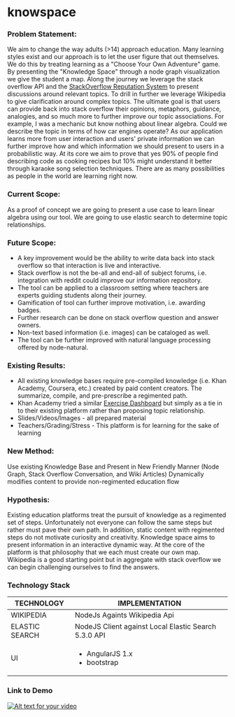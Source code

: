 # knowspace

### Problem Statement:

We aim to change the way adults (>14) approach education. Many learning styles exist and our approach is to let the user figure that out themselves. We do this by treating learning as a "Choose Your Own Adventure" game. By presenting the "Knowledge Space" through a node graph visualization we give the student a map. Along the journey we leverage the stack overflow API and the <a href="http://www.cs.cmu.edu/~dmovshov/papers/asonam_2013.pdf">StackOverflow Reputation System</a> to present discussions around relevant topics. To drill in further we leverage Wikipedia to give clarification around complex topics.
The ultimate goal is that users can provide back into stack overflow their opinions, metaphors, guidance, analogies, and so much more to further improve our topic associations. For example, I was a mechanic but know nothing about linear algebra. Could we describe the topic in terms of how car engines operate? As our application learns more from user interaction and users' private information we can further improve how and which information we should present to users in a probabilistic way. At its core we aim to prove that yes 90% of people find describing code as cooking recipes but 10% might understand it better through karaoke song selection techniques. There are as many possibilities as people in the world are learning right now. 
	
### Current Scope:

As a proof of concept we are going to present a use case to learn linear algebra using our tool. 
We are going to use elastic search to determine topic relationships.
    
### Future Scope:
* A key improvement would be the ability to write data back into stack overflow so that interaction is live and interactive. 
* Stack overflow is not the be-all and end-all of subject forums, i.e. integration with reddit could improve our information repository.
* The tool can be applied to a classroom setting where teachers are experts guiding students along their journey.
* Gamification of tool can further improve motivation, i.e. awarding badges.
* Further research can be done on stack overflow question and answer owners.
* Non-text based information (i.e. images) can be cataloged as well.
* The tool can be further improved with natural language processing offered by node-natural. 

### Existing Results:
* All existing knowledge bases require pre-compiled knowledge (i.e. Khan Academy, Coursera, etc.) created by paid content creators. The summarize, compile, and pre-prescribe a regimented path.
* Khan Academy tried a similar <a href="https://www.khanacademy.org/exercisedashboard">Exercise Dashboard</a> but simply as a tie in to their existing platform rather than proposing topic relationship.
* Slides/Videos/Images - all prepared material
* Teachers/Grading/Stress - This platform is for learning for the sake of learning
	
### New Method:

Use existing Knowledge Base and Present in New Friendly Manner (Node Graph, Stack Overflow Conversation, and Wiki Articles)
Dynamically modifies content to provide non-regimented education flow
	
### Hypothesis:

Existing education platforms treat the pursuit of knowledge as a regimented set of steps. Unfortunately not everyone can follow the same steps but rather must pave their own path. In addition, static content with regimented steps do not motivate curiosity and creativity. Knowledge space aims to present information in an interactive dynamic way. At the core of the platform is that philosophy that we each must create our own map. Wikipedia is a good starting point but in aggregate with stack overflow we can begin challenging ourselves to find the answers. 

### Technology Stack
| TECHNOLOGY | IMPLEMENTATION |
| ---------- | --------------- |
| WIKIPEDIA  | NodeJs Againts Wikipedia Api |
| ELASTIC SEARCH | NodeJS Client against Local Elastic Search 5.3.0 API</li></ul> |
| UI |  <ul><li>AngularJS 1.x </li><li>bootstrap</li></ul> |

### Link to Demo

[![Alt text for your video](http://img.youtube.com/vi/9NDBHs4vHJU/0.jpg)](http://www.youtube.com/watch?v=9NDBHs4vHJU)
